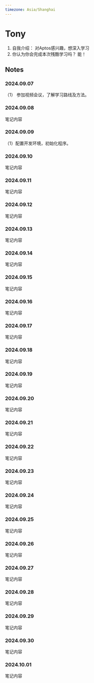 ```yaml
---
timezone: Asia/Shanghai
---
```


# Tony

1. 自我介绍：
对Aptos感兴趣，想深入学习
2. 你认为你会完成本次残酷学习吗？
能！

## Notes

<!-- Content_START -->

### 2024.09.07

（1） 参加视频会议，了解学习路线及方法。

### 2024.09.08

笔记内容

### 2024.09.09

（1）配置开发环境，初始化程序。

### 2024.09.10

笔记内容

### 2024.09.11

笔记内容

### 2024.09.12

笔记内容

### 2024.09.13

笔记内容

### 2024.09.14

笔记内容

### 2024.09.15

笔记内容

### 2024.09.16

笔记内容

### 2024.09.17

笔记内容

### 2024.09.18

笔记内容

### 2024.09.19

笔记内容

### 2024.09.20

笔记内容

### 2024.09.21

笔记内容

### 2024.09.22

笔记内容

### 2024.09.23

笔记内容

### 2024.09.24

笔记内容

### 2024.09.25

笔记内容

### 2024.09.26

笔记内容

### 2024.09.27

笔记内容

### 2024.09.28

笔记内容

### 2024.09.29

笔记内容

### 2024.09.30

笔记内容

### 2024.10.01

笔记内容

<!-- Content_END -->
